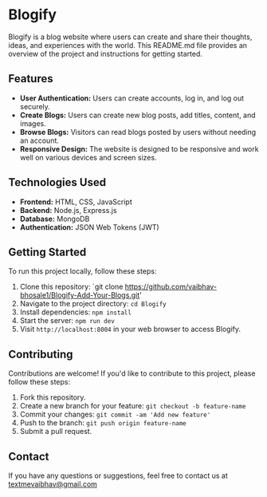 # Blogify

Blogify is a blog website where users can create and share their thoughts, ideas, and experiences with the world. This README.md file provides an overview of the project and instructions for getting started.

## Features

- **User Authentication:** Users can create accounts, log in, and log out securely.
- **Create Blogs:** Users can create new blog posts, add titles, content, and images.
- **Browse Blogs:** Visitors can read blogs posted by users without needing an account.
- **Responsive Design:** The website is designed to be responsive and work well on various devices and screen sizes.

## Technologies Used

- **Frontend:** HTML, CSS, JavaScript
- **Backend:** Node.js, Express.js
- **Database:** MongoDB
- **Authentication:** JSON Web Tokens (JWT)

## Getting Started

To run this project locally, follow these steps:

1. Clone this repository: `git clone https://github.com/vaibhav-bhosale1/Blogify-Add-Your-Blogs.git'
2. Navigate to the project directory: `cd Blogify`
3. Install dependencies: `npm install`
4. Start the server: `npm run dev`
5. Visit `http://localhost:8004` in your web browser to access Blogify.

## Contributing

Contributions are welcome! If you'd like to contribute to this project, please follow these steps:

1. Fork this repository.
2. Create a new branch for your feature: `git checkout -b feature-name`
3. Commit your changes: `git commit -am 'Add new feature'`
4. Push to the branch: `git push origin feature-name`
5. Submit a pull request.

## Contact

If you have any questions or suggestions, feel free to contact us at textmevaibhav@gmail.com
